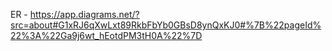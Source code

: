 ER - https://app.diagrams.net/?src=about#G1xRJ6qXwLxt89RkbFbYb0GBsD8ynQxKJ0#%7B%22pageId%22%3A%22Ga9j6wt_hEotdPM3tH0A%22%7D
